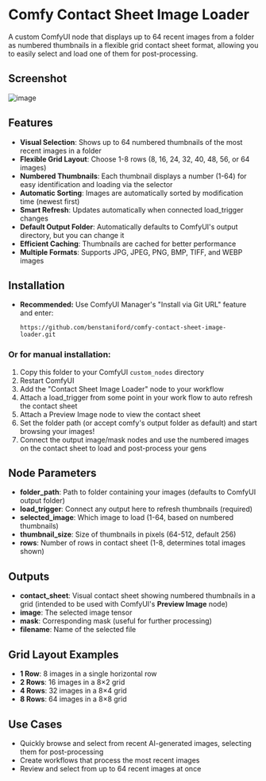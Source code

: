 # Comfy Contact Sheet Image Loader

A custom ComfyUI node that displays up to 64 recent images from a folder as numbered thumbnails in a flexible grid contact sheet format, allowing you to easily select and load one of them for post-processing.

## Screenshot

![image](https://github.com/user-attachments/assets/21de481d-236e-4149-8650-948f8e2051b5)

## Features

- **Visual Selection**: Shows up to 64 numbered thumbnails of the most recent images in a folder
- **Flexible Grid Layout**: Choose 1-8 rows (8, 16, 24, 32, 40, 48, 56, or 64 images)
- **Numbered Thumbnails**: Each thumbnail displays a number (1-64) for easy identification and loading via the selector
- **Automatic Sorting**: Images are automatically sorted by modification time (newest first)
- **Smart Refresh**: Updates automatically when connected load_trigger changes
- **Default Output Folder**: Automatically defaults to ComfyUI's output directory, but you can change it
- **Efficient Caching**: Thumbnails are cached for better performance
- **Multiple Formats**: Supports JPG, JPEG, PNG, BMP, TIFF, and WEBP images

## Installation

- **Recommended:** Use ComfyUI Manager's "Install via Git URL" feature and enter:
  ```
  https://github.com/benstaniford/comfy-contact-sheet-image-loader.git
  ```
### Or for manual installation: 

1. Copy this folder to your ComfyUI `custom_nodes` directory
2. Restart ComfyUI
3. Add the "Contact Sheet Image Loader" node to your workflow
4. Attach a load_trigger from some point in your work flow to auto refresh the contact sheet
5. Attach a Preview Image node to view the contact sheet
6. Set the folder path (or accept comfy's output folder as default) and start browsing your images!
7. Connect the output image/mask nodes and use the numbered images on the contact sheet to load and post-process your gens

## Node Parameters

- **folder_path**: Path to folder containing your images (defaults to ComfyUI output folder)
- **load_trigger**: Connect any output here to refresh thumbnails (required)
- **selected_image**: Which image to load (1-64, based on numbered thumbnails)
- **thumbnail_size**: Size of thumbnails in pixels (64-512, default 256)
- **rows**: Number of rows in contact sheet (1-8, determines total images shown)

## Outputs

- **contact_sheet**: Visual contact sheet showing numbered thumbnails in a grid (intended to be used with ComfyUI's **Preview Image** node)
- **image**: The selected image tensor
- **mask**: Corresponding mask (useful for further processing)
- **filename**: Name of the selected file

## Grid Layout Examples

- **1 Row**: 8 images in a single horizontal row
- **2 Rows**: 16 images in a 8×2 grid
- **4 Rows**: 32 images in a 8×4 grid  
- **8 Rows**: 64 images in a 8×8 grid

## Use Cases

- Quickly browse and select from recent AI-generated images, selecting them for post-processing
- Create workflows that process the most recent images
- Review and select from up to 64 recent images at once
